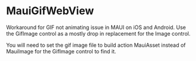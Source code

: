 # MauiGifWebView
Workaround for GIF not animating issue in MAUI on iOS and Android. Use the GifImage control as a mostly drop in replacement for the Image control. 

You will need to set the gif image file to build action MauiAsset instead of MauiImage for the GifImage control to find it.

